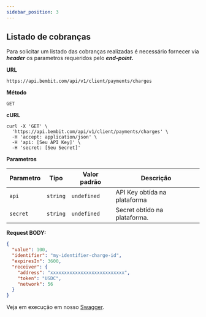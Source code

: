 ```yaml
---
sidebar_position: 3
---
```

## Listado de cobranças

Para solicitar um listado das cobranças realizadas é necessário fornecer via ***header*** os parametros requeridos pelo ***end-point.***

**URL**
```
https://api.bembit.com/api/v1/client/payments/charges

``` 

**Método**

```
GET
```

**cURL**

```cURL
curl -X 'GET' \
  'https://api.bembit.com/api/v1/client/payments/charges' \
  -H 'accept: application/json' \
  -H 'api: [Seu API Key]' \
  -H 'secret: [Seu Secret]'
```

**Parametros**

| Parametro | Tipo | Valor padrão | Descrição |
| --------- | ---- | ------------ | --------- |
| `api` | `string` | `undefined` | API Key obtída na plataforma |
| `secret` | `string` | `undefined` | Secret obtído na plataforma. |


**Request BODY:**

```JSON
{
  "value": 100,
  "identifier": "my-identifier-charge-id",
  "expiresIn": 3600,
  "receiver": {
    "address": "xxxxxxxxxxxxxxxxxxxxxxxxxxx",
    "token": "USDC",
    "network": 56
  }
}
```

Veja em execução em nosso [Swagger](https://api.bembit.com/api/v1/client/payments/charges).